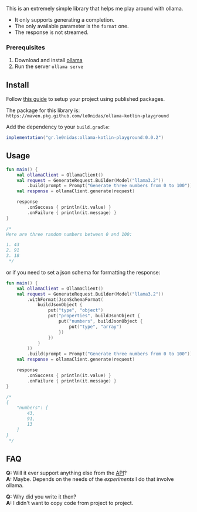 This is an extremely simple library that helps me play around with ollama.

- It only supports generating a completion.
- The only available parameter is the `format` one.
- The response is not streamed. 

### Prerequisites

1. Download and install [ollama](https://ollama.com/download)
2. Run the server `ollama serve`

## Install
Follow [this guide](https://docs.github.com/en/packages/working-with-a-github-packages-registry/working-with-the-gradle-registry#using-a-published-package) to setup your project using published packages.

The package for this library is: `https://maven.pkg.github.com/le0nidas/ollama-kotlin-playground`

Add the dependency to your `build.gradle`:
```gradle
implementation("gr.le0nidas:ollama-kotlin-playground:0.0.2")
```

## Usage
```kotlin
fun main() {
    val ollamaClient = OllamaClient()
    val request = GenerateRequest.Builder(Model("llama3.2"))
        .build(prompt = Prompt("Generate three numbers from 0 to 100"))
    val response = ollamaClient.generate(request)

    response
        .onSuccess { println(it.value) }
        .onFailure { println(it.message) }
}

/*
Here are three random numbers between 0 and 100:

1. 43
2. 91
3. 18
 */
```

or if you need to set a json schema for formatting the response:
```kotlin
fun main() {
    val ollamaClient = OllamaClient()
    val request = GenerateRequest.Builder(Model("llama3.2"))
        .withFormat(JsonSchemaFormat(
            buildJsonObject {
                put("type", "object")
                put("properties", buildJsonObject {
                    put("numbers", buildJsonObject {
                        put("type", "array")
                    })
                })
            }
        ))
        .build(prompt = Prompt("Generate three numbers from 0 to 100"))
    val response = ollamaClient.generate(request)

    response
        .onSuccess { println(it.value) }
        .onFailure { println(it.message) }
}

/*
{
    "numbers": [
        43,
        91,
        13
    ]
}
 */
```

## FAQ
**Q:** Will it ever support anything else from the [API](https://github.com/ollama/ollama/blob/main/docs/api.md#api)?<br/>
**A:** Maybe. Depends on the needs of the _experiments_ I do that involve ollama.

**Q:** Why did you write it then?<br/>
**A:** I didn't want to copy code from project to project.
